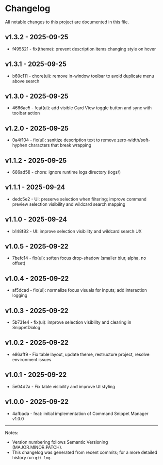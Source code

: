 # Changelog

All notable changes to this project are documented in this file.

## v1.3.2 - 2025-09-25
- f495521 - fix(theme): prevent description items changing style on hover

## v1.3.1 - 2025-09-25
- b60c111 - chore(ui): remove in-window toolbar to avoid duplicate menu above search

## v1.3.0 - 2025-09-25
- 4666ac5 - feat(ui): add visible Card View toggle button and sync with toolbar action

## v1.2.0 - 2025-09-25
- 0a4f104 - fix(ui): sanitize description text to remove zero-width/soft-hyphen characters that break wrapping

## v1.1.2 - 2025-09-25
- 686ad58 - chore: ignore runtime logs directory (logs/)

## v1.1.1 - 2025-09-24
- dedc5e2 - UI: preserve selection when filtering; improve command preview selection visibility and wildcard search mapping

## v1.1.0 - 2025-09-24
- b148f82 - UI: improve selection visibility and wildcard search UX

## v1.0.5 - 2025-09-22
- 7befc14 - fix(ui): soften focus drop-shadow (smaller blur, alpha, no offset)

## v1.0.4 - 2025-09-22
- af5dcad - fix(ui): normalize focus visuals for inputs; add interaction logging

## v1.0.3 - 2025-09-22
- 5b731e4 - fix(ui): improve selection visibility and clearing in SnippetDialog

## v1.0.2 - 2025-09-22
- e86aff9 - Fix table layout, update theme, restructure project, resolve environment issues

## v1.0.1 - 2025-09-22
- 5e04d2a - Fix table visibility and improve UI styling

## v1.0.0 - 2025-09-22
- 4afbada - feat: initial implementation of Command Snippet Manager v1.0.0

---

Notes:
- Version numbering follows Semantic Versioning (MAJOR.MINOR.PATCH).
- This changelog was generated from recent commits; for a more detailed history run `git log`.
